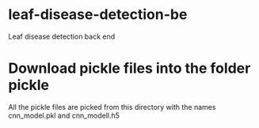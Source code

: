 # leaf-disease-detection-be
Leaf disease detection back end

# Download pickle files into the folder pickle
All the pickle files are picked from this directory with the names
cnn_model.pkl and cnn_modell.h5
